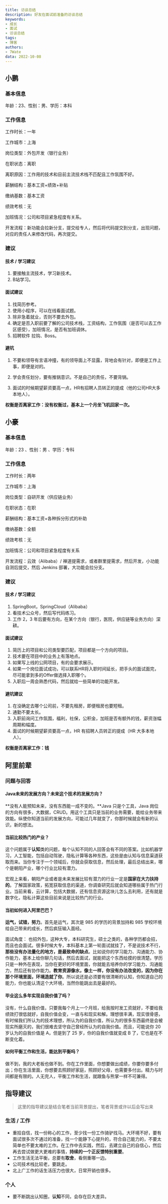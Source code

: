 ```yaml
---
title: 访谈总结
description: 好友在面试前准备的访谈总结
keywords:
- 成长
- 面试
- 访谈总结
tags: 
- 博客
authors:
- 7Wate
data: 2022-10-08
---
```

## 小鹏

### 基本信息

年龄：23、性别：男、学历：本科

### 工作信息

工作时长：一年

工作城市：上海

岗位类型：外包开发（银行业务）

在职状态：离职

离职原因：工作用的技术和目前主流技术栈不匹配且工作氛围不好。

薪酬结构：基本工资+绩效+补贴

缴纳基数：基本工资

绩效考核：无

加班情况：公司和项目紧急程度有关系。

开发流程：新功能会拉新分支，提交给专人，然后将代码提交到分支，出现问题，对应的责任人来修改代码，再次提交。

### 建议

#### 技术 / 学习建议

1. 要接触主流技术，学习新技术。
2. B站学习。

#### 面试建议

1. 找简历参考。
2. 使用小程序，可以在线看面试题。
3. 除非急着就业，否则不要去外包。
4. 确定是否入职前要了解的公司技术栈，工资结构，工作氛围（是否可以去工作区感受），加班情况，是否有加班调休。
5. 招聘软件 拉钩、Boss。

#### 避坑

1. 不要和领导有言语冲撞，有的领导面上不显露，背地会有针对，即便是工作上事，即便是对的。

2. 学会责任划分，要有推锅意识。不是自己的责任，不要背锅。

3. 面试的时候期望薪资要高一点，HR有招聘人员转正的提成（他的公司HR大多本地人）。

**权衡是否离家工作：没有权衡过，基本上一个月坐飞机回家一次。**

## 小豪

### 基本信息

年龄：23 、性别：男 、学历：专科

### 工作信息

工作时长：两年

工作城市：上海

岗位类型：自研开发（供应链业务）

在职状态：在职

薪酬结构：基本工资+各种拆分形式的补助

缴纳基数：全额

绩效考核：无

加班情况：公司和项目紧急程度有关系

开发流程：云效（Alibaba）/ 禅道提需求，或者群里提需求，然后开发，小功能自测后提交，然后 Jenkins 部署，大功能会拉分支。

### 建议

#### 技术 / 学习建议

1. SpringBoot，SpringCloud（Alibaba）
2. 看技术公众号，然后写代码练习。
3. 工作 2，3 年后要有方向，在某个方向（银行，医院，供应链等业务方向）深耕。

#### 面试建议

1. 简历上的项目和公司类型要匹配，项目都是一个方向的项目。
2. 技术要在项目中的业务上有落地点。
3. 如果写上线的公网项目，有的会要求展示。
4. 如果一个岗位面试成功，可以联系HR将入职时间延长，把手头的面试面完，尽可能拿到多的Offer做选择入职哪个。
5. 入职后一周会熟悉代码，然后就给一些简单的功能开发。

#### 避坑建议

1. 在没确定去哪个公司前，不要先租房，即便租房也要短租。
2. 通勤不要太长。
3. 入职前询问工作氛围，福利，社保，公积金，加班是否有额外的钱，薪资涨幅周期和幅度。
4. 面试的时候期望薪资要高一点，HR 有招聘人员转正的提成（HR 大多本地人）。

**权衡是否离家工作：钱**

## 阿里前辈

### 问题与回答

#### Java未来的发展方向？未来这个技术的发展方向？

**没有人能预知未来，没有东西能一成不变的。**Java 只是个工具，Java 岗位的方向有很多，大数据，CRUD。用这个工具只是当前的业务需要，能给业务带来效能。纵使你知道当前的发展方向，可能过几年就变了，你那时候就会有新的认识，新的想法。

#### 当前比较热门的产业？

这个问题属于**认知**类的问题，每个认知不同的人回答会有不同的答案。比如机器学习，人工智能，包括自动驾驶，隐私计算等各种东西，这些是由认知与信息渠道获取而来。当你专注于一个领域后，你就会获取信息，然后处理，最后总结出来，哪个是朝阳产业，哪个行业比较有潜力。

宏观上来看，朝阳产业或者是未来发展比较有潜力的行业一定是**国家在大力扶持的**。了解国家政策，拓宽获取信息的渠道，你调查研究后就会知道哪些属于热门行业。当前来看，云计算，包括大数据，还有信息资源这块儿怎么去利用，还有就是数字化，隐私计算这些目前来说是比较热门的行业。

#### 当初如何进入阿里巴巴？

**运气，试错，努力**。首先是运气，其次是 985 的学历的背景加持和 985 学校环境给自己带来的成长，然后疯狂输入面经。

面试角度： 也招外包，这种大专，本科研究生，硕士之类的，各种学历都会招，而且也会面试。很多时候大专，本科基本上第一轮面试就挂了，不是说技术不行，**那些没有办法量化的地方，是最致命的缺点**。比如说你的学习能力、沟通能力、协作能力，基本上给你聊几句话，然后去面试，就能把这个东西给摸的很清楚。学历只是一种外在表现，当你在更好的环境里面，你就能去培养你的学习能力、沟通能力，然后还有协作能力。**教育资源像水，像土一样，你没有办法改变的，因为你在那个环境里面，环境造就了你**。所以说还是必须要有很清晰的认知，你知道自己的能力，你也能认清这个大环境，当然你能跳出去是最好的。

#### 毕业这么多年实现自我价值了吗？

没有，什么自我价值，只要我每个月上一个月班，给我按时发工资就好，不要给我绩效打很低就好，自我价值会变，一直与和现实和解。理想很丰满，现实很骨感，有时候我们所认为的技术理想，所认为的自我价值，所认为的很多东西最终是会被现实所磨灭的，我们很难去坚守自己曾经所认为的自我价值。而且，可能说你 20 岁认为的自我价值是 A，但是到了 25 岁，你的自我价值就变成 B 了，它也是在不断变化着。

#### 如何平衡工作和生活，能达到平衡吗？

做不到，我的大老板也做不到。你在工作里面，你想要做出成绩，你要你要多付出；你在生活里面，你想要去照顾好家庭，照顾好父母，也需要多付出。精力与时间都是有限的。人无完人，平衡工作和生活，就跟鱼与熊掌一样不可兼得。

## 指导建议

> 这里的指导建议是结合笔者当前背景提出，笔者背景或许以后会写出来

### 生活 / 工作

- 重拾自信，找一份称心的工作，至少找一份工作骑驴找马。大环境不好，要有面试很多次不通过的准备，找一个能静下心提升的，符合自己能力的，不要太简单也不要太难的工作。在工作中去实践，然后，去建立自己的自信心，然后再去尝试做更大更难的事情，**持续的一个正反馈特别重要**。
- 工作生活无法平衡，总要有**取舍**，看侧重哪一边。
- 公司技术栈比较老，要跳走。
- 北上广工作的话生活压力也很大，日常开销也很多。

### 个人

- 要不断跳出认知圈，**认知**不同，会存在巨大差异。
